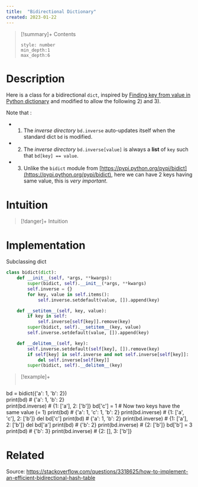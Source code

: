 ```yaml
---
title:  "Bidirectional Dictionary"
created: 2023-01-22
---
```


>[!summary]+ Contents
>```toc
>style: number
>min_depth:1
>max_depth:6
>```

# Description
Here is a class for a bidirectional `dict`, inspired by [Finding key from value in Python dictionary](https://stackoverflow.com/questions/7657457/finding-key-from-value-in-python-dictionar) and modified to allow the following 2) and 3).

Note that :

-   1.  The _inverse directory_ `bd.inverse` auto-updates itself when the standard dict `bd` is modified.
-   2.  The _inverse directory_ `bd.inverse[value]` is always a **list** of `key` such that `bd[key] == value`.
-   3.  Unlike the `bidict` module from [https://pypi.python.org/pypi/bidict](https://pypi.python.org/pypi/bidict), here we can have 2 keys having same value, this is _very important_.

# Intuition

>[!danger]+ Intuition

# Implementation
Subclassing dict

```python
class bidict(dict):
    def __init__(self, *args, **kwargs):
        super(bidict, self).__init__(*args, **kwargs)
        self.inverse = {}
        for key, value in self.items():
            self.inverse.setdefault(value, []).append(key) 

    def __setitem__(self, key, value):
        if key in self:
            self.inverse[self[key]].remove(key) 
        super(bidict, self).__setitem__(key, value)
        self.inverse.setdefault(value, []).append(key)        

    def __delitem__(self, key):
        self.inverse.setdefault(self[key], []).remove(key)
        if self[key] in self.inverse and not self.inverse[self[key]]: 
            del self.inverse[self[key]]
        super(bidict, self).__delitem__(key)
```

>[!example]+ 
>```python
bd = bidict({'a': 1, 'b': 2})  
print(bd)                     # {'a': 1, 'b': 2}                 
print(bd.inverse)             # {1: ['a'], 2: ['b']}
bd['c'] = 1                   # Now two keys have the same value (= 1)
print(bd)                     # {'a': 1, 'c': 1, 'b': 2}
print(bd.inverse)             # {1: ['a', 'c'], 2: ['b']}
del bd['c']
print(bd)                     # {'a': 1, 'b': 2}
print(bd.inverse)             # {1: ['a'], 2: ['b']}
del bd['a']
print(bd)                     # {'b': 2}
print(bd.inverse)             # {2: ['b']}
bd['b'] = 3
print(bd)                     # {'b': 3}
print(bd.inverse)             # {2: [], 3: ['b']}



# Related
Source: https://stackoverflow.com/questions/3318625/how-to-implement-an-efficient-bidirectional-hash-table